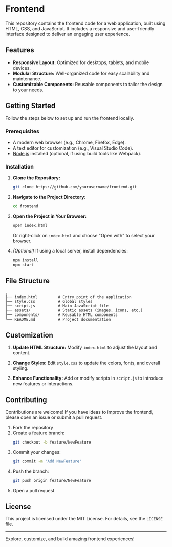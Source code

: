 # Frontend

This repository contains the frontend code for a web application, built using HTML, CSS, and JavaScript. It includes a responsive and user-friendly interface designed to deliver an engaging user experience.

## Features

- **Responsive Layout:** Optimized for desktops, tablets, and mobile devices.
- **Modular Structure:** Well-organized code for easy scalability and maintenance.
- **Customizable Components:** Reusable components to tailor the design to your needs.

## Getting Started

Follow the steps below to set up and run the frontend locally.

### Prerequisites

- A modern web browser (e.g., Chrome, Firefox, Edge).
- A text editor for customization (e.g., Visual Studio Code).
- [Node.js](https://nodejs.org/) installed (optional, if using build tools like Webpack).

### Installation

1. **Clone the Repository:**

   ```bash
   git clone https://github.com/yourusername/frontend.git
   ```

2. **Navigate to the Project Directory:**

   ```bash
   cd frontend
   ```

3. **Open the Project in Your Browser:**

   ```bash
   open index.html
   ```
   Or right-click on `index.html` and choose "Open with" to select your browser.

4. *(Optional)* If using a local server, install dependencies:

   ```bash
   npm install
   npm start
   ```

## File Structure

```
.
├── index.html         # Entry point of the application
├── style.css          # Global styles
├── script.js          # Main JavaScript file
├── assets/            # Static assets (images, icons, etc.)
├── components/        # Reusable HTML components
└── README.md          # Project documentation
```

## Customization

1. **Update HTML Structure:**
   Modify `index.html` to adjust the layout and content.

2. **Change Styles:**
   Edit `style.css` to update the colors, fonts, and overall styling.

3. **Enhance Functionality:**
   Add or modify scripts in `script.js` to introduce new features or interactions.

## Contributing

Contributions are welcome! If you have ideas to improve the frontend, please open an issue or submit a pull request.

1. Fork the repository
2. Create a feature branch:
   ```bash
   git checkout -b feature/NewFeature
   ```
3. Commit your changes:
   ```bash
   git commit -m 'Add NewFeature'
   ```
4. Push the branch:
   ```bash
   git push origin feature/NewFeature
   ```
5. Open a pull request

## License

This project is licensed under the MIT License. For details, see the `LICENSE` file.

---

Explore, customize, and build amazing frontend experiences!
